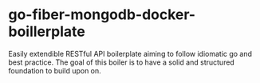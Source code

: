 # go-fiber-mongodb-docker-boillerplate
Easily extendible RESTful API boilerplate aiming to follow idiomatic go and best practice.
The goal of this boiler is to have a solid and structured foundation to build upon on.
